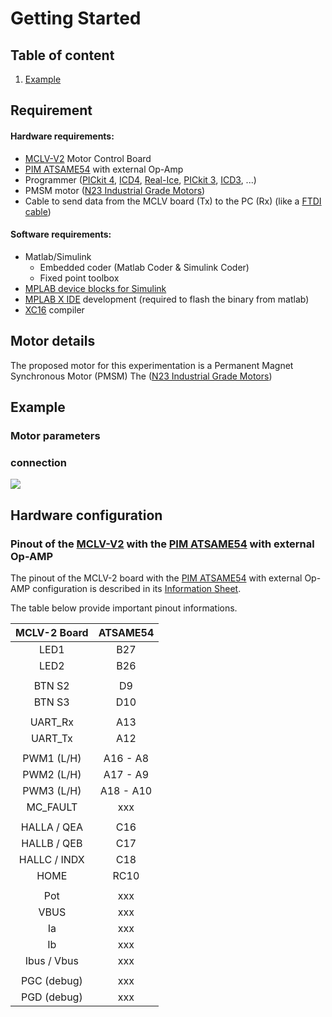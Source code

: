 # Getting Started

## Table of content

1. [Example](#example)

## Requirement

#### Hardware requirements:

- [MCLV-V2](https://www.microchip.com/dsPICDEMMCLV-2DevelopmentBoard866) Motor Control Board
- [PIM ATSAME54](https://www.microchip.com/DevelopmentTools/ProductDetails/PartNO/MA320207) with external Op-Amp
- Programmer ([PICkit 4](https://www.microchip.com/pickit4), [ICD4](https://www.microchip.com/icd4), [Real-Ice](https://www.microchip.com/realice), [PICkit 3](https://www.microchip.com/pickit3), [ICD3](https://www.microchip.com/icd3), ...)
- PMSM motor ([N23 Industrial Grade Motors](https://rdelpoux.github.io/Datasheets/N23_Industrial_Grade_Motors_v6.0.pdf))
- Cable to send data from the MCLV board (Tx) to the PC (Rx) (like a [FTDI cable](https://www.ftdichip.com/Products/Cables/USBTTLSerial.htm))

#### Software requirements:

- Matlab/Simulink
  - Embedded coder (Matlab Coder & Simulink Coder)
  - Fixed point toolbox
- [MPLAB device blocks for Simulink](https://www.microchip.com/SimulinkBlocks)
- [MPLAB X IDE](https://www.microchip.com/MPLABX) development (required to flash the binary from matlab)
- [XC16](https://www.microchip.com/XC16) compiler

## Motor details 

The proposed motor for this experimentation is a Permanent Magnet Synchronous Motor (PMSM) The  ([N23 Industrial Grade Motors](https://rdelpoux.github.io/Datasheets/N23_Industrial_Grade_Motors_v6.0.pdf))

## Example



### Motor parameters

### connection

<img src="https://rdelpoux.github.io/img/MotorConnection.PNG">

## Hardware configuration

### Pinout of the [MCLV-V2](https://www.microchip.com/dsPICDEMMCLV-2DevelopmentBoard866)  with the [PIM ATSAME54](https://www.microchip.com/DevelopmentTools/ProductDetails/PartNO/MA320207) with external Op-AMP

The pinout of the MCLV-2 board with the [PIM ATSAME54](https://www.microchip.com/DevelopmentTools/ProductDetails/PartNO/MA320207) with external Op-AMP configuration is described in its [Information Sheet](https://www.microchip.com/DevelopmentTools/ProductDetails/PartNO/MA320207).

The table below provide important pinout informations.

| MCLV-2 Board  | ATSAME54  |
| :-----------: | :-------: |
|     LED1      |    B27    |
|     LED2      |    B26    |
|               |           |
|    BTN S2     |    D9     |
|    BTN S3     |    D10    |
|               |           |
|   UART\_Rx    |    A13    |
|   UART\_Tx    |    A12    |
|               |           |
| PWM1 \(L/H\)  | A16 - A8  |
| PWM2 \(L/H\)  | A17 - A9  |
| PWM3 \(L/H\)  | A18 - A10 |
|   MC\_FAULT   |    xxx    |
|               |           |
|  HALLA / QEA  |    C16    |
|  HALLB / QEB  |    C17    |
| HALLC / INDX  |    C18    |
|     HOME      |   RC10    |
|               |           |
|      Pot      |    xxx    |
|     VBUS      |    xxx    |
|      Ia       |    xxx    |
|      Ib       |    xxx    |
|  Ibus / Vbus  |    xxx    |
|               |           |
| PGC \(debug\) |    xxx    |
| PGD \(debug\) |    xxx    |



